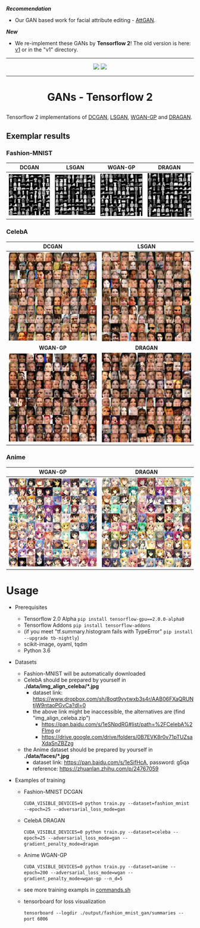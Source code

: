 ***Recommendation***

- Our GAN based work for facial attribute editing - [AttGAN](https://github.com/LynnHo/AttGAN-Tensorflow).

***New***

- We re-implement these GANs by **Tensorflow 2**! The old version is here: [v1](https://github.com/LynnHo/DCGAN-LSGAN-WGAN-WGAN-GP-Tensorflow/tree/v1) or in the "v1" directory.

<hr style="height:1px" />

<p align="center">
    <img src="./pics/celeba_dragan.gif" width="49.7%" />  <img src="./pics/anime_dragan.gif" width="49.7%" />
</p>

<hr style="height:1px" />

# <p align="center"> GANs - Tensorflow 2 </p>

Tensorflow 2 implementations of [DCGAN](https://arxiv.org/abs/1511.06434), [LSGAN](https://arxiv.org/abs/1611.04076), [WGAN-GP](http://arxiv.org/abs/1704.00028) and [DRAGAN](https://arxiv.org/abs/1705.07215v5).

## Exemplar results

### Fashion-MNIST

DCGAN                                    | LSGAN                                      | WGAN-GP                                      | DRAGAN
:---:                                    | :---:                                      | :---:                                        | :---:
<img src="./pics/fashion-mnist_gan.jpg"> | <img src="./pics/fashion-mnist_lsgan.jpg"> | <img src="./pics/fashion-mnist_wgan-gp.jpg"> | <img src="./pics/fashion-mnist_dragan.jpg">

### CelebA

DCGAN                                 | LSGAN
:---:                                 | :---:
<img src="./pics/celeba_gan.jpg">     | <img src="./pics/celeba_lsgan.jpg">
**WGAN-GP**                           | **DRAGAN**
<img src="./pics/celeba_wgan-gp.jpg"> | <img src="./pics/celeba_dragan.jpg">

### Anime

**WGAN-GP**                          | **DRAGAN**
:---:                                | :---:
<img src="./pics/anime_wgan-gp.jpg"> | <img src="./pics/anime_dragan.jpg">

# Usage

- Prerequisites

    - Tensorflow 2.0 Alpha `pip install tensorflow-gpu==2.0.0-alpha0`
    - Tensorflow Addons `pip install tensorflow-addons`
    - (if you meet "tf.summary.histogram fails with TypeError" `pip install --upgrade tb-nightly`)
    - scikit-image, oyaml, tqdm
    - Python 3.6

- Datasets

    - Fashion-MNIST will be automatically downloaded
    - CelebA should be prepared by yourself in **./data/img_align_celeba/\*.jpg**
        - dataset link: https://www.dropbox.com/sh/8oqt9vytwxb3s4r/AAB06FXaQRUNtjW9ntaoPGvCa?dl=0
        - the above link might be inaccessible, the alternatives are (find "img_align_celeba.zip")
            - https://pan.baidu.com/s/1eSNpdRG#list/path=%2FCelebA%2FImg or
            - https://drive.google.com/drive/folders/0B7EVK8r0v71pTUZsaXdaSnZBZzg
    - the Anime dataset should be prepared by yourself in **./data/faces/\*.jpg**
        - dataset link: https://pan.baidu.com/s/1eSifHcA, password: g5qa
        - reference: https://zhuanlan.zhihu.com/p/24767059

- Examples of training

    - Fashion-MNIST DCGAN

        ```console
        CUDA_VISIBLE_DEVICES=0 python train.py --dataset=fashion_mnist --epoch=25 --adversarial_loss_mode=gan
        ```

    - CelebA DRAGAN

        ```console
        CUDA_VISIBLE_DEVICES=0 python train.py --dataset=celeba --epoch=25 --adversarial_loss_mode=gan --gradient_penalty_mode=dragan
        ```

    - Anime WGAN-GP

        ```console
        CUDA_VISIBLE_DEVICES=0 python train.py --dataset=anime --epoch=200 --adversarial_loss_mode=wgan --gradient_penalty_mode=wgan-gp --n_d=5
        ```

    - see more training exampls in [commands.sh](./commands.sh)

    - tensorboard for loss visualization

        ```console
        tensorboard --logdir ./output/fashion_mnist_gan/summaries --port 6006
        ```

